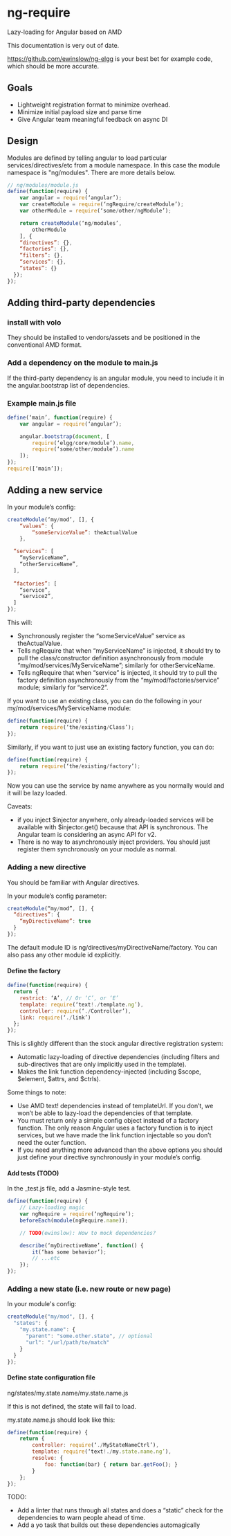 ng-require
==========
Lazy-loading for Angular based on AMD

This documentation is very out of date.

https://github.com/ewinslow/ng-elgg is your best bet for example code, which should be more accurate.


Goals
-----
* Lightweight registration format to minimize overhead.
* Minimize initial payload size and parse time
* Give Angular team meaningful feedback on async DI

Design
------

Modules are defined by telling angular to load particular services/directives/etc from a module namespace. In this case the module namespace is "ng/modules". There are more details below.

```js
// ng/modules/module.js
define(function(require) {
	var angular = require(‘angular’);
	var createModule = require(‘ngRequire/createModule’);
	var otherModule = require(‘some/other/ngModule’);

	return createModule(‘ng/modules’,
		otherModule
	], { 
    “directives”: {},
  	“factories”: {},
  	“filters”: {},
  	“services”: {},
  	“states”: {}
  });
});
```

Adding third-party dependencies
-------

### install with volo
They should be installed to vendors/assets and be positioned in the conventional AMD format.

### Add a dependency on the module to main.js
If the third-party dependency is an angular module, you need to include it in the angular.bootstrap list of dependencies.

### Example main.js file
```js
define(‘main’, function(require) {
	var angular = require(‘angular’);

	angular.bootstrap(document, [
		require(‘elgg/core/module’).name,
		require(‘some/other/module’).name
	]);
});
require([‘main’]);
```

Adding a new service
-----
In your module’s config:

```js
createModule(‘my/mod’, [], {
	“values”: {
		“someServiceValue”: theActualValue
	},

  “services”: [
    “myServiceName”,
    “otherServiceName”,
  ],
  
  “factories”: [
    “service”, 
    “service2”,
  ]
});
```

This will:
 * Synchronously register the “someServiceValue” service as theActualValue.
 * Tells ngRequire that when “myServiceName” is injected, it should try to pull the class/constructor definition asynchronously from module “my/mod/services/MyServiceName”; similarly for otherServiceName.
 * Tells ngRequire that when “service” is injected, it should try to pull the factory definition asynchronously from the “my/mod/factories/service” module; similarly for “service2”.

If you want to use an existing class, you can do the following in your my/mod/services/MyServiceName module:

```js
define(function(require) {
	return require(‘the/existing/Class’);
});
```

Similarly, if you want to just use an existing factory function, you can do:

```js
define(function(require) {
	return require(‘the/existing/factory’);
});
```

Now you can use the service by name anywhere as you normally would and it will be lazy loaded.

Caveats:
 * if you inject $injector anywhere, only already-loaded services will be available with $injector.get() because that API is synchronous. The Angular team is considering an async API for v2.
 * There is no way to asynchronously inject providers. You should just register them synchronously on your module as normal.

### Adding a new directive
You should be familiar with Angular directives.

In your module’s config parameter:

```js
createModule(“my/mod”, [], {
  “directives”: {
  	“myDirectiveName”: true
  }
});
```

The default module ID is ng/directives/myDirectiveName/factory. You can also pass any other module id explicitly.

#### Define the factory

```js
define(function(require) {
  return {
  	restrict: ‘A’, // Or ‘C’, or ‘E’
  	template: require(‘text!./template.ng’),
  	controller: require(‘./Controller’),
  	link: require(‘./link’)
  };
});
```

This is slightly different than the stock angular directive registration system:
 * Automatic lazy-loading of directive dependencies (including filters and sub-directives that are only implicitly used in the template).
 * Makes the link function dependency-injected (including $scope, $element, $attrs, and $ctrls).

Some things to note:
 * Use AMD text! dependencies instead of templateUrl. If you don’t, we won’t be able to lazy-load the dependencies of that template.
 * You must return only a simple config object instead of a factory function. The only reason Angular uses a factory function is to inject services, but we have made the link function injectable so you don’t need the outer function.
 * If you need anything more advanced than the above options you should just define your directive synchronously in your module’s config.

#### Add tests (TODO)
In the _test.js file, add a Jasmine-style test.

```js
define(function(require) {
	// Lazy-loading magic
	var ngRequire = require(‘ngRequire’);
	beforeEach(module(ngRequire.name));

	// TODO(ewinslow): How to mock dependencies?

	describe(‘myDirectiveName’, function() {
		it(‘has some behavior’);
		// ...etc
	});
});
```

### Adding a new state (i.e. new route or new page)

In your module's config:

```js
createModule("my/mod", [], {
  "states": {
    "my.state.name": {
      "parent": "some.other.state", // optional
      "url": "/url/path/to/match"
    }
  }
});
```

#### Define state configuration file
ng/states/my.state.name/my.state.name.js

If this is not defined, the state will fail to load.

my.state.name.js should look like this:

```js
define(function(require) {
	return {
		controller: require(‘./MyStateNameCtrl’),
		template: require(‘text!./my.state.name.ng’),
		resolve: {
			foo: function(bar) { return bar.getFoo(); }
		}
	};
});
```

TODO:
 * Add a linter that runs through all states and does a “static” check for the dependencies to warn people ahead of time.
 * Add a yo task that builds out these dependencies automagically


